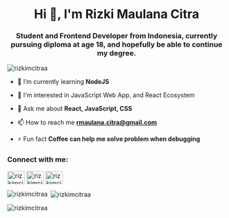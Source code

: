<h1 align="center">Hi 👋, I'm Rizki Maulana Citra</h1>
<h3 align="center">Student and Frontend Developer from Indonesia, currently pursuing diploma at age 18, and hopefully be able to continue my degree.</h3>

<p align="left"> <img src="https://komarev.com/ghpvc/?username=rizkimcitra&label=Profile%20views&color=0e75b6&style=flat" alt="rizkimcitraa" /> </p>

- 🌱 I’m currently learning **NodeJS**

- 👀 I'm interested in JavaScript Web App, and React Ecosystem

- 💬 Ask me about **React, JavaScript, CSS**

- 📫 How to reach me **rmaulana.citra@gmail.com**

- ⚡ Fun fact **Coffee can help me solve problem when debugging**

<h3 align="left">Connect with me:</h3>
<p align="left">
<a href="https://linkedin.com/in/rizkimcitra" target="blank"><img align="center" src="https://raw.githubusercontent.com/rahuldkjain/github-profile-readme-generator/master/src/images/icons/Social/linked-in-alt.svg" alt="rizkimcitra" height="30" width="40" /></a>
<a href="https://instagram.com/rizkimcitra" target="blank"><img align="center" src="https://raw.githubusercontent.com/rahuldkjain/github-profile-readme-generator/master/src/images/icons/Social/instagram.svg" alt="rizkimcitraa" height="30" width="40" /></a>
<a href="https://fb.com/rizkimcitraa" target="blank"><img align="center" src="https://raw.githubusercontent.com/rahuldkjain/github-profile-readme-generator/master/src/images/icons/Social/facebook.svg" alt="rizkimcitraa" height="30" width="40" /></a>
</p>


<p><img align="left" src="https://github-readme-stats.vercel.app/api/top-langs?username=rizkimcitra&show_icons=true&locale=en&layout=compact" alt="rizkimcitraa" /></p>

<p>&nbsp;<img align="center" src="https://github-readme-stats.vercel.app/api?username=rizkimcitra&show_icons=true&locale=en" alt="rizkimcitraa" /></p>

<p><img align="center" src="https://github-readme-streak-stats.herokuapp.com/?user=rizkimcitra&" alt="rizkimcitraa" /></p>
